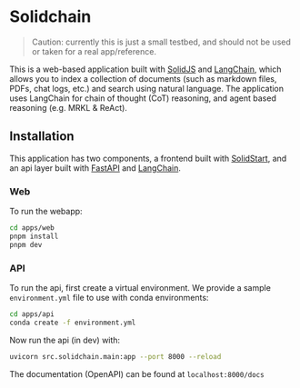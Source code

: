 # Solidchain

> Caution: currently this is just a small testbed, and should not be used or taken for a real app/reference.

This is a web-based application built with [SolidJS](https://www.solidjs.com/) and [LangChain](https://langchain.readthedocs.io/en/latest/), which allows you to index a collection of documents (such as markdown files, PDFs, chat logs, etc.) and search using natural language. The application uses LangChain for chain of thought (CoT) reasoning, and agent based reasoning (e.g. MRKL & ReAct).

## Installation

This application has two components, a frontend built with [SolidStart](https://start.solidjs.com/getting-started/what-is-solidstart), and an api layer built with [FastAPI](https://fastapi.tiangolo.com/) and [LangChain](https://langchain.readthedocs.io/en/latest/).

### Web

To run the webapp:

```sh
cd apps/web
pnpm install
pnpm dev
```

### API

To run the api, first create a virtual environment. We provide a sample `environment.yml` file to use with conda environments:

```sh
cd apps/api
conda create -f environment.yml
```

Now run the api (in dev) with:

```sh
uvicorn src.solidchain.main:app --port 8000 --reload
```

The documentation (OpenAPI) can be found at `localhost:8000/docs`
